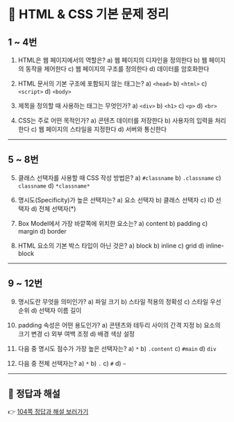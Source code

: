 

# 📘 HTML & CSS 기본 문제 정리

## 1 \~ 4번

1. HTML은 웹 페이지에서의 역할은?
   a) 웹 페이지의 디자인을 정의한다
   b) 웹 페이지의 동작을 제어한다
   c) 웹 페이지의 구조를 정의한다
   d) 데이터를 암호화한다

2. HTML 문서의 기본 구조에 포함되지 않는 태그는?
   a) `<head>`
   b) `<html>`
   c) `<script>`
   d) `<body>`

3. 제목을 정의할 때 사용하는 태그는 무엇인가?
   a) `<div>`
   b) `<h1>`
   c) `<p>`
   d) `<br>`

4. CSS는 주로 어떤 목적인가?
   a) 콘텐츠 데이터를 저장한다
   b) 사용자의 입력을 처리한다
   c) 웹 페이지의 스타일을 지정한다
   d) 서버와 통신한다

---

## 5 \~ 8번

5. 클래스 선택자를 사용할 때 CSS 작성 방법은?
   a) `#classname`
   b) `.classname`
   c) `classname`
   d) `*classname*`

6. 명시도(Specificity)가 높은 선택자는?
   a) 요소 선택자
   b) 클래스 선택자
   c) ID 선택자
   d) 전체 선택자(\*)

7. Box Model에서 가장 바깥쪽에 위치한 요소는?
   a) content
   b) padding
   c) margin
   d) border

8. HTML 요소의 기본 박스 타입이 아닌 것은?
   a) block
   b) inline
   c) grid
   d) inline-block

---

## 9 \~ 12번

9. 명시도란 무엇을 의미인가?
   a) 파일 크기
   b) 스타일 적용의 정확성
   c) 스타일 우선순위
   d) 선택자 이름 길이

10. padding 속성은 어떤 용도인가?
    a) 콘텐츠와 테두리 사이의 간격 지정
    b) 요소의 크기 변경
    c) 외부 여백 조정
    d) 배경 색상 설정

11. 다음 중 명시도 점수가 가장 높은 선택자는?
    a) `*`
    b) `.content`
    c) `#main`
    d) `div`

12. 다음 중 전체 선택자는?
    a) `*`
    b) `.`
    c) `#`
    d) `~`

---

## 📌 정답과 해설

👉 [104쪽 정답과 해설 보러가기](https://edu.ssafy.com/data/upload_files/crossUpload/openLrn/ebook/unzip/A2025082013381226100/index.html)


